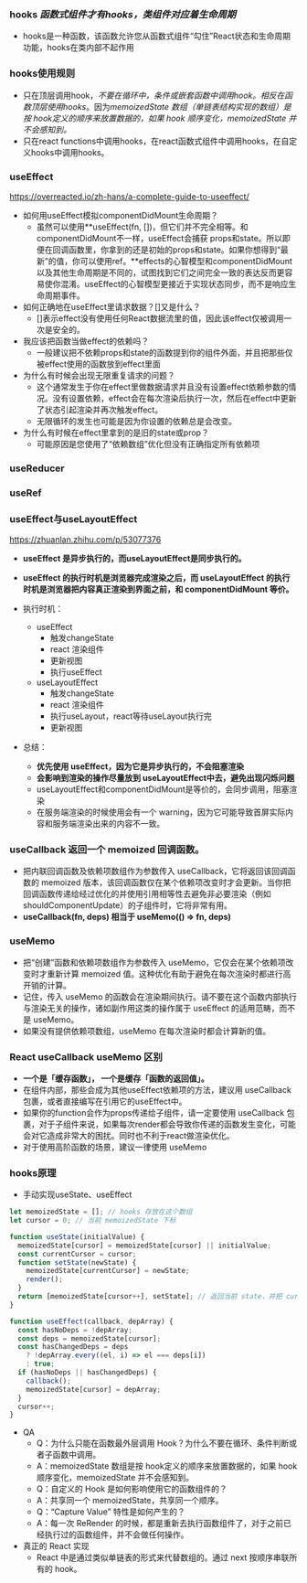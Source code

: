 ### hooks *函数式组件才有hooks，类组件对应着生命周期*
- hooks是一种函数，该函数允许您从函数式组件“勾住”React状态和生命周期功能，hooks在类内部不起作用
### hooks使用规则
- 只在顶层调用hook，*不要在循环中，条件或嵌套函数中调用hook。相反在函数顶层使用hooks*。因为*memoizedState 数组（单链表结构实现的数组）是按 hook定义的顺序来放置数据的，如果 hook 顺序变化，memoizedState 并不会感知到。*
- 只在react functions中调用hooks，在react函数式组件中调用hooks，在自定义hooks中调用hooks。

### useEffect
https://overreacted.io/zh-hans/a-complete-guide-to-useeffect/
- 如何用useEffect模拟componentDidMount生命周期？
  - 虽然可以使用**useEffect(fn, [])，但它们并不完全相等。和componentDidMount不一样，useEffect会捕获 props和state。所以即便在回调函数里，你拿到的还是初始的props和state。如果你想得到“最新”的值，你可以使用ref。**effects的心智模型和componentDidMount以及其他生命周期是不同的，试图找到它们之间完全一致的表达反而更容易使你混淆。useEffect的心智模型更接近于实现状态同步，而不是响应生命周期事件。
- 如何正确地在useEffect里请求数据？[]又是什么？
    - []表示effect没有使用任何React数据流里的值，因此该effect仅被调用一次是安全的。
- 我应该把函数当做effect的依赖吗？
    - 一般建议把不依赖props和state的函数提到你的组件外面，并且把那些仅被effect使用的函数放到effect里面
- 为什么有时候会出现无限重复请求的问题？
    - 这个通常发生于你在effect里做数据请求并且没有设置effect依赖参数的情况。没有设置依赖，effect会在每次渲染后执行一次，然后在effect中更新了状态引起渲染并再次触发effect。
    - 无限循环的发生也可能是因为你设置的依赖总是会改变。
- 为什么有时候在effect里拿到的是旧的state或prop？
    - 可能原因是您使用了“依赖数组”优化但没有正确指定所有依赖项

### useReducer
### useRef
### useEffect与useLayoutEffect
https://zhuanlan.zhihu.com/p/53077376
- **useEffect 是异步执行的，而useLayoutEffect是同步执行的。**
- **useEffect 的执行时机是浏览器完成渲染之后，而 useLayoutEffect 的执行时机是浏览器把内容真正渲染到界面之前，和 componentDidMount 等价。**
- 执行时机：
  - useEffect
    - 触发changeState
    - react 渲染组件
    - 更新视图
    - 执行useEffect
  - useLayoutEffect
    - 触发changeState
    - react 渲染组件
    - 执行useLayout，react等待useLayout执行完
    - 更新视图

- 总结：
  - **优先使用 useEffect，因为它是异步执行的，不会阻塞渲染**
  - **会影响到渲染的操作尽量放到 useLayoutEffect中去，避免出现闪烁问题**
  - useLayoutEffect和componentDidMount是等价的，会同步调用，阻塞渲染
  - 在服务端渲染的时候使用会有一个 warning，因为它可能导致首屏实际内容和服务端渲染出来的内容不一致。

### useCallback 返回一个 memoized 回调函数。
- 把内联回调函数及依赖项数组作为参数传入 useCallback，它将返回该回调函数的 memoized 版本，该回调函数仅在某个依赖项改变时才会更新。当你把回调函数传递给经过优化的并使用引用相等性去避免非必要渲染（例如 shouldComponentUpdate）的子组件时，它将非常有用。
- **useCallback(fn, deps) 相当于 useMemo(() => fn, deps)**

### useMemo
- 把“创建”函数和依赖项数组作为参数传入 useMemo，它仅会在某个依赖项改变时才重新计算 memoized 值。这种优化有助于避免在每次渲染时都进行高开销的计算。
- 记住，传入 useMemo 的函数会在渲染期间执行。请不要在这个函数内部执行与渲染无关的操作，诸如副作用这类的操作属于 useEffect 的适用范畴，而不是 useMemo。
- 如果没有提供依赖项数组，useMemo 在每次渲染时都会计算新的值。

### React useCallback useMemo 区别
- **一个是「缓存函数」， 一个是缓存「函数的返回值」。**
- 在组件内部，那些会成为其他useEffect依赖项的方法，建议用 useCallback 包裹，或者直接编写在引用它的useEffect中。
- 如果你的function会作为props传递给子组件，请一定要使用 useCallback 包裹，对于子组件来说，如果每次render都会导致你传递的函数发生变化，可能会对它造成非常大的困扰。同时也不利于react做渲染优化。
- 对于使用高阶函数的场景，建议一律使用 useMemo

### hooks原理
- 手动实现useState、useEffect
```js
let memoizedState = []; // hooks 存放在这个数组
let cursor = 0; // 当前 memoizedState 下标

function useState(initialValue) {
  memoizedState[cursor] = memoizedState[cursor] || initialValue;
  const currentCursor = cursor;
  function setState(newState) {
    memoizedState[currentCursor] = newState;
    render();
  }
  return [memoizedState[cursor++], setState]; // 返回当前 state，并把 cursor 加 1
}

function useEffect(callback, depArray) {
  const hasNoDeps = !depArray;
  const deps = memoizedState[cursor];
  const hasChangedDeps = deps
    ? !depArray.every((el, i) => el === deps[i])
    : true;
  if (hasNoDeps || hasChangedDeps) {
    callback();
    memoizedState[cursor] = depArray;
  }
  cursor++;
}
```
- QA
    - Q：为什么只能在函数最外层调用 Hook？为什么不要在循环、条件判断或者子函数中调用。
    - A：memoizedState 数组是按 hook定义的顺序来放置数据的，如果 hook 顺序变化，memoizedState 并不会感知到。
    - Q：自定义的 Hook 是如何影响使用它的函数组件的？
    - A：共享同一个 memoizedState，共享同一个顺序。
    - Q：“Capture Value” 特性是如何产生的？
    - A：每一次 ReRender 的时候，都是重新去执行函数组件了，对于之前已经执行过的函数组件，并不会做任何操作。
- 真正的 React 实现
    - React 中是通过类似单链表的形式来代替数组的。通过 next 按顺序串联所有的 hook。
